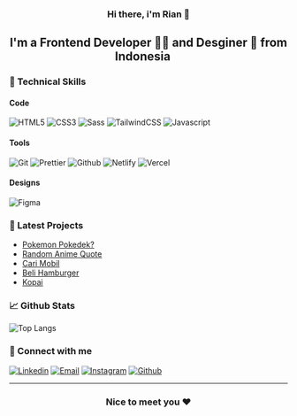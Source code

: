 <h3 align="center"> Hi there, i'm Rian 👋 </h3>

<h2 align="center"> I'm a Frontend Developer 🧑‍💻 and Desginer 🎨 from Indonesia <img src="https://i.postimg.cc/Xv5KCxn9/indonesia.png" width="16">  </h2>

<h3> 👜 Technical Skills </h3>

<h4> Code </h4>

<span>
  <img src="https://img.shields.io/badge/-HTML5-E34F26?logo=html5&logoColor=white" alt="HTML5">
  <img src="https://img.shields.io/badge/-CSS3-1572B6?logo=css3&logoColor=white" alt="CSS3">
  <img src="https://img.shields.io/badge/-Sass-CC6699?logo=Sass&logoColor=white" alt="Sass">
  <img src="https://img.shields.io/badge/-TailwindCSS-06B6D4?logo=tailwind css&logoColor=white" alt="TailwindCSS">
  <img src="https://img.shields.io/badge/-Javascript-EBD72A?logo=javascript&logoColor=white" alt="Javascript">
</span>

<h4> Tools </h4>

<span>
  <img src="https://img.shields.io/badge/-Git-F05032?logo=Git&logoColor=white" alt="Git">
  <img src="https://img.shields.io/badge/-Prettier-F7B93E?logo=Prettier&logoColor=white" alt="Prettier">
  <img src="https://img.shields.io/badge/-Github-181717?logo=Github&logoColor=white" alt="Github">
  <img src="https://img.shields.io/badge/-Netlify-00C7B7?logo=Netlify&logoColor=white" alt="Netlify">
  <img src="https://img.shields.io/badge/-Vercel-black?logo=Vercel&logoColor=white" alt="Vercel">
</span>

<h4> Designs </h4>

<span>
  <img src="https://img.shields.io/badge/-Figma-F24E1E?logo=Figma&logoColor=white" alt="Figma">
</span>

<h3> 📝 Latest Projects </h3>

<ul>
 <li><a href="https://mfebriann.github.io/pokemon-pokedek/">Pokemon Pokedek?</a></li>
 <li><a href="https://mfebriann.github.io/random-anime-quote/">Random Anime Quote</a></li>
 <li><a href="https://mfebriann.github.io/CariMobil/">Cari Mobil</a></li>
 <li><a href="https://beli-hamburger.netlify.app/">Beli Hamburger</a></li>
 <li><a href="https://kopai.vercel.app/">Kopai</a></li>
</ul>

<h3> 📈 Github Stats </h3>

![Top Langs](https://github-readme-stats.vercel.app/api/top-langs/?username=mfebriann&theme=dracula)

<h3> 🤝 Connect with me </h3>

<span>
  <a href="https://linkedin.com/in/mfebriann" title="LinkedIn"><img src="https://img.shields.io/badge/-Linkedin-0A66C2?logo=Linkedin&logoColor=white" alt="Linkedin"></a>
  <a href="mailto:muhammadfebriyan86@gmail.com" title="Email"><img src="https://img.shields.io/badge/-Email-EA4335?logo=Gmail&logoColor=white" alt="Email"></a>
  <a href="https://www.instagram.com/mfebrian22/" title="Instagram"><img src="https://img.shields.io/badge/-Instagram-E4405F?logo=Instagram&logoColor=white" alt="Instagram"></a>
  <a href="https://github.com/mfebriann" title="Github"><img src="https://img.shields.io/badge/-Github-181717?logo=Github&logoColor=white" alt="Github"></a>
</span>

---

<h3 align="center"> Nice to meet you ❤️ </h3>

<!--
**mfebriann/mfebriann** is a ✨ _special_ ✨ repository because its `README.md` (this file) appears on your GitHub profile.

Here are some ideas to get you started:

- 🔭 I’m currently working on ...
- 🌱 I’m currently learning ...
- 👯 I’m looking to collaborate on ...
- 🤔 I’m looking for help with ...
- 💬 Ask me about ...
- 📫 How to reach me: ...
- 😄 Pronouns: ...
- ⚡ Fun fact: ...
-->
